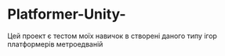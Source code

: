 # Platformer-Unity-
Цей проект є тестом моїх навичок в створені даного типу ігор платформерів метроедваній
